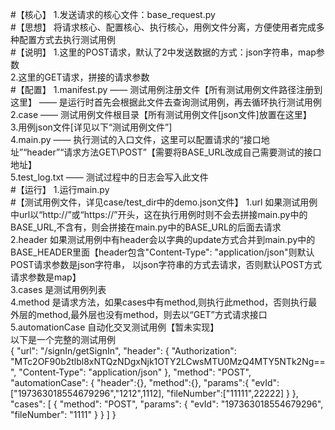 #【核心】
1.发送请求的核心文件：base_request.py<br>
#【思想】
将请求核心、配置核心、执行核心，用例文件分离，方便使用者完成多种配置方式去执行测试用例<br>
#【说明】
1.这里的POST请求，默认了2中发送数据的方式：json字符串，map参数<br>
2.这里的GET请求，拼接的请求参数<br>
#【配置】
1.manifest.py  ——  测试用例注册文件【所有测试用例文件路径注册到这里】 —— 是运行时首先会根据此文件去查询测试用例，再去循环执行测试用例<br>
2.case —— 测试用例文件根目录【所有测试用例文件[json文件]放置在这里】<br>
3.用例json文件[详见以下“测试用例文件”]<br>
4.main.py —— 执行测试的入口文件，这里可以配置请求的“接口地址”“header”“请求方法GET\POST”【需要将BASE_URL改成自己需要测试的接口地址】<br>
5.test_log.txt —— 测试过程中的日志会写入此文件<br>
#【运行】
1.运行main.py<br>
#【测试用例文件，详见case/test_dir中的demo.json文件】
1.url 如果测试用例中url以“http://”或“https://”开头，这在执行用例时则不会去拼接main.py中的BASE_URL,不含有，则会拼接在main.py中的BASE_URL的后面去请求<br>
2.header 如果测试用例中有header会以字典的update方式合并到main.py中的BASE_HEADER里面【header包含"Content-Type": "application/json"则默认POST请求参数是json字符串，
以json字符串的方式去请求，否则默认POST方式请求参数是map】<br>
3.cases 是测试用例列表<br>
4.method 是请求方法，如果cases中有method,则执行此method，否则执行最外层的method,最外层也没有method，则去以“GET”方式请求接口<br>
5.automationCase 自动化交叉测试用例【暂未实现】<br>
以下是一个完整的测试用例<br>
{
  "url": "/signIn/getSignIn",
  "header": {
    "Authorization": "MTc2OF90b2tlbl8xNTQzNDgxNjk1OTY2LCwsMTU0MzQ4MTY5NTk2Ng==",
    "Content-Type": "application/json"
  },
  "method": "POST",
  "automationCase": {
    "header":{},
    "method":{},
    "params":{
      "evId":["197363018554679296","1212",1112],
      "fileNumber":["11111",22222]
    }
  },
  "cases": [
    {
      "method": "POST",
      "params": {
        "evId": "197363018554679296",
        "fileNumber": "1111"
      }
    }
  ]
}
